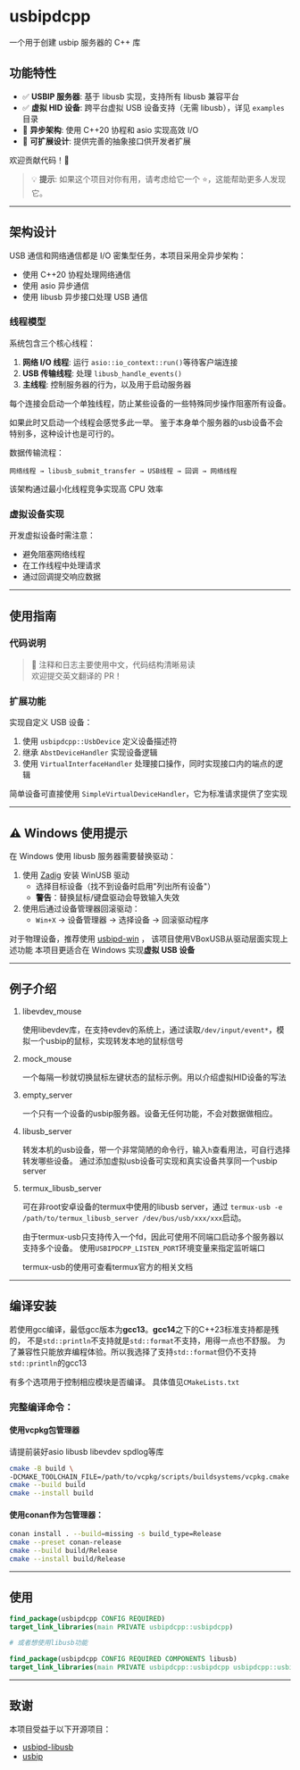 # usbipdcpp

一个用于创建 usbip 服务器的 C++ 库

## 功能特性

- ✅ **USBIP 服务器**: 基于 libusb 实现，支持所有 libusb 兼容平台
- ✅ **虚拟 HID 设备**: 跨平台虚拟 USB 设备支持（无需 libusb），详见 `examples` 目录
- 🚀 **异步架构**: 使用 C++20 协程和 asio 实现高效 I/O
- 🧩 **可扩展设计**: 提供完善的抽象接口供开发者扩展

欢迎贡献代码！🚀

> 💡 **提示**: 如果这个项目对你有用，请考虑给它一个 ⭐，这能帮助更多人发现它。

---

## 架构设计

USB 通信和网络通信都是 I/O 密集型任务，本项目采用全异步架构：

- 使用 C++20 协程处理网络通信
- 使用 asio 异步通信
- 使用 libusb 异步接口处理 USB 通信

### 线程模型

系统包含三个核心线程：

1. **网络 I/O 线程**: 运行 `asio::io_context::run()`等待客户端连接
2. **USB 传输线程**: 处理 `libusb_handle_events()`
3. **主线程**: 控制服务器的行为，以及用于启动服务器

每个连接会启动一个单独线程，防止某些设备的一些特殊同步操作阻塞所有设备。

如果此时又启动一个线程会感觉多此一举。
鉴于本身单个服务器的usb设备不会特别多，这种设计也是可行的。

数据传输流程：

```
网络线程 → libusb_submit_transfer → USB线程 → 回调 → 网络线程
```

该架构通过最小化线程竞争实现高 CPU 效率

### 虚拟设备实现

开发虚拟设备时需注意：

- 避免阻塞网络线程
- 在工作线程中处理请求
- 通过回调提交响应数据

---

## 使用指南

### 代码说明

> 📝 注释和日志主要使用中文，代码结构清晰易读  
> 欢迎提交英文翻译的 PR！

### 扩展功能

实现自定义 USB 设备：

1. 使用 `usbipdcpp::UsbDevice` 定义设备描述符
2. 继承 `AbstDeviceHandler` 实现设备逻辑
3. 使用 `VirtualInterfaceHandler` 处理接口操作，同时实现接口内的端点的逻辑

简单设备可直接使用 `SimpleVirtualDeviceHandler`，它为标准请求提供了空实现

---

## ⚠️ Windows 使用提示

在 Windows 使用 libusb 服务器需要替换驱动：

1. 使用 [Zadig](https://zadig.akeo.ie/) 安装 WinUSB 驱动
    - 选择目标设备（找不到设备时启用"列出所有设备"）
    - **警告**：替换鼠标/键盘驱动会导致输入失效
2. 使用后通过设备管理器回滚驱动：
    - `Win+X` → 设备管理器 → 选择设备 → 回滚驱动程序

对于物理设备，推荐使用 [usbipd-win](https://github.com/dorssel/usbipd-win) ，
该项目使用VBoxUSB从驱动层面实现上述功能
本项目更适合在 Windows 实现**虚拟 USB 设备**

---

## 例子介绍

1. libevdev_mouse

   使用libevdev库，在支持evdev的系统上，通过读取`/dev/input/event*`，模拟一个usbip的鼠标，实现转发本地的鼠标信号
2. mock_mouse

   一个每隔一秒就切换鼠标左键状态的鼠标示例。用以介绍虚拟HID设备的写法
3. empty_server

   一个只有一个设备的usbip服务器。设备无任何功能，不会对数据做相应。
4. libusb_server

   转发本机的usb设备，带一个非常简陋的命令行，输入`h`查看用法，可自行选择转发哪些设备。
   通过添加虚拟usb设备可实现和真实设备共享同一个usbip server
5. termux_libusb_server

   可在非root安卓设备的termux中使用的libusb server，通过
   `termux-usb -e /path/to/termux_libusb_server /dev/bus/usb/xxx/xxx`启动。

   由于termux-usb只支持传入一个fd，因此可使用不同端口启动多个服务器以支持多个设备。
   使用`USBIPDCPP_LISTEN_PORT`环境变量来指定监听端口

   termux-usb的使用可查看termux官方的相关文档
---

## 编译安装

若使用gcc编译，最低gcc版本为**gcc13**。**gcc14**之下的C++23标准支持都是残的，
不是`std::println`不支持就是`std::format`不支持，用得一点也不舒服。
为了兼容性只能放弃编程体验。所以我选择了支持`std::format`但仍不支持`std::println`的gcc13

有多个选项用于控制相应模块是否编译。
具体值见`CMakeLists.txt`

### 完整编译命令：

#### 使用vcpkg包管理器
请提前装好asio libusb libevdev spdlog等库
```bash
cmake -B build \
-DCMAKE_TOOLCHAIN_FILE=/path/to/vcpkg/scripts/buildsystems/vcpkg.cmake
cmake --build build
cmake --install build
```

#### 使用conan作为包管理器：
```bash
conan install . --build=missing -s build_type=Release
cmake --preset conan-release
cmake --build build/Release
cmake --install build/Release
```

---

## 使用

```cmake
find_package(usbipdcpp CONFIG REQUIRED)
target_link_libraries(main PRIVATE usbipdcpp::usbipdcpp)

# 或者想使用libusb功能

find_package(usbipdcpp CONFIG REQUIRED COMPONENTS libusb)
target_link_libraries(main PRIVATE usbipdcpp::usbipdcpp usbipdcpp::usbipdcpp_libusb)
```

---

## 致谢

本项目受益于以下开源项目：

- [usbipd-libusb](https://github.com/raydudu/usbipd-libusb)
- [usbip](https://github.com/jiegec/usbip)
